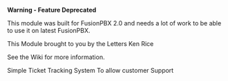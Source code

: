 **Warning - Feature Deprecated**

This module was built for FusionPBX 2.0 and needs a lot of work to be able to use it on latest FusionPBX.


This Module brought to you by the Letters Ken Rice <krice at tollfreegateway dot com>

See the Wiki for more information.

Simple Ticket Tracking System To allow customer Support
